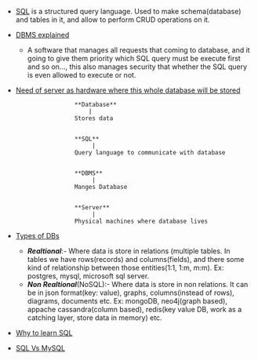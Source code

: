 - [SQL](https://youtu.be/SSKVgrwhzus?si=O-gt94hZzz2ivF_t&t=467) is a structured query language. Used to make schema(database) and tables in it, and allow to perform CRUD operations on it. 

- [DBMS explained](https://youtu.be/SSKVgrwhzus?si=VrrOwIktrlRMHrf7&t=717) 
    - A software that manages all requests that coming to database, and it going to give them priority which SQL query must be execute first and so on..., this also manages security that whether the SQL query is even allowed to execute or not.

- [Need of server as hardware where this whole database will be stored](https://youtu.be/SSKVgrwhzus?si=W_HBeZA7CTMS0szs&t=757)

```
                    **Database**
                        |
                    Stores data


                    **SQL**
                         |
                    Query language to communicate with database
                    

                    **DBMS**
                         |
                    Manges Database


                    **Server**
                         |
                    Physical machines where database lives
```



- [Types of DBs](https://youtu.be/SSKVgrwhzus?si=_--Ve6Wtenrp39wL&t=797)
    - ***Realtional***:- Where data is store in relations (multiple tables. In tables we have rows(records) and columns(fields), and there some kind of relationship between those entities(1:1, 1:m, m:m). Ex: postgres, mysql, microsoft sql server.
    - ***Non Realtional***(NoSQL):- Where data is store in non relations. It can be in json format(key: value), graphs, columns(instead of rows), diagrams, documents etc. Ex: mongoDB, neo4j(graph based), appache cassandra(column based), redis(key value DB, work as a catching layer, store data in memory) etc.

- [Why to learn SQL](https://youtu.be/SSKVgrwhzus?si=HnsNbYJbH31yUqq8&t=1237)

- [SQL Vs MySQL](https://youtu.be/Hy3qbMAoEJk?si=XBBV5f-TFUpuY4BA&t=387)
